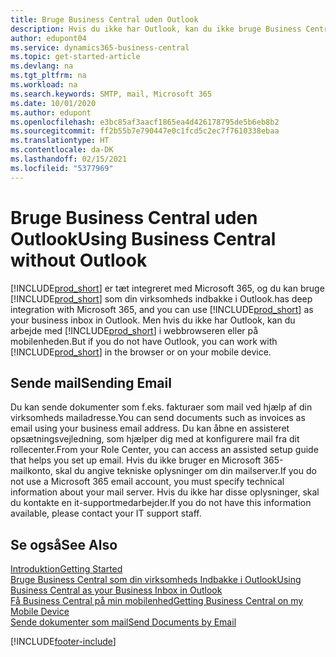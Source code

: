 ```yaml
---
title: Bruge Business Central uden Outlook
description: Hvis du ikke har Outlook, kan du ikke bruge Business Central som din virksomhedsindbakke i Outlook, men du kan arbejde i en browser eller på mobilenheden.
author: edupont04
ms.service: dynamics365-business-central
ms.topic: get-started-article
ms.devlang: na
ms.tgt_pltfrm: na
ms.workload: na
ms.search.keywords: SMTP, mail, Microsoft 365
ms.date: 10/01/2020
ms.author: edupont
ms.openlocfilehash: e3bc85af3aacf1865ea4d426178795de5b6eb8b2
ms.sourcegitcommit: ff2b55b7e790447e0c1fcd5c2ec7f7610338ebaa
ms.translationtype: HT
ms.contentlocale: da-DK
ms.lasthandoff: 02/15/2021
ms.locfileid: "5377969"
---
```

# <a name="using-business-central-without-outlook"></a><span data-ttu-id="d1ceb-103">Bruge Business Central uden Outlook</span><span class="sxs-lookup"><span data-stu-id="d1ceb-103">Using Business Central without Outlook</span></span>
[!INCLUDE[prod_short](includes/prod_short.md)] <span data-ttu-id="d1ceb-104">er tæt integreret med Microsoft 365, og du kan bruge [!INCLUDE[prod_short](includes/prod_short.md)] som din virksomheds indbakke i Outlook.</span><span class="sxs-lookup"><span data-stu-id="d1ceb-104">has deep integration with Microsoft 365, and you can use [!INCLUDE[prod_short](includes/prod_short.md)] as your business inbox in Outlook.</span></span> <span data-ttu-id="d1ceb-105">Men hvis du ikke har Outlook, kan du arbejde med [!INCLUDE[prod_short](includes/prod_short.md)] i webbrowseren eller på mobilenheden.</span><span class="sxs-lookup"><span data-stu-id="d1ceb-105">But if you do not have Outlook, you can work with [!INCLUDE[prod_short](includes/prod_short.md)] in the browser or on your mobile device.</span></span>  

## <a name="sending-email"></a><span data-ttu-id="d1ceb-106">Sende mail</span><span class="sxs-lookup"><span data-stu-id="d1ceb-106">Sending Email</span></span>
<span data-ttu-id="d1ceb-107">Du kan sende dokumenter som f.eks. fakturaer som mail ved hjælp af din virksomheds mailadresse.</span><span class="sxs-lookup"><span data-stu-id="d1ceb-107">You can send documents such as invoices as email using your business email address.</span></span> <span data-ttu-id="d1ceb-108">Du kan åbne en assisteret opsætningsvejledning, som hjælper dig med at konfigurere mail fra dit rollecenter.</span><span class="sxs-lookup"><span data-stu-id="d1ceb-108">From your Role Center, you can access an assisted setup guide that helps you set up email.</span></span> <span data-ttu-id="d1ceb-109">Hvis du ikke bruger en Microsoft 365-mailkonto, skal du angive tekniske oplysninger om din mailserver.</span><span class="sxs-lookup"><span data-stu-id="d1ceb-109">If you do not use a Microsoft 365 email account, you must specify technical information about your mail server.</span></span> <span data-ttu-id="d1ceb-110">Hvis du ikke har disse oplysninger, skal du kontakte en it-supportmedarbejder.</span><span class="sxs-lookup"><span data-stu-id="d1ceb-110">If you do not have this information available, please contact your IT support staff.</span></span>  


## <a name="see-also"></a><span data-ttu-id="d1ceb-111">Se også</span><span class="sxs-lookup"><span data-stu-id="d1ceb-111">See Also</span></span>
[<span data-ttu-id="d1ceb-112">Introduktion</span><span class="sxs-lookup"><span data-stu-id="d1ceb-112">Getting Started</span></span>](product-get-started.md)  
[<span data-ttu-id="d1ceb-113">Bruge Business Central som din virksomheds Indbakke i Outlook</span><span class="sxs-lookup"><span data-stu-id="d1ceb-113">Using Business Central as your Business Inbox in Outlook</span></span>](admin-outlook.md)  
[<span data-ttu-id="d1ceb-114">Få Business Central på min mobilenhed</span><span class="sxs-lookup"><span data-stu-id="d1ceb-114">Getting Business Central on my Mobile Device</span></span>](install-mobile-app.md)  
[<span data-ttu-id="d1ceb-115">Sende dokumenter som mail</span><span class="sxs-lookup"><span data-stu-id="d1ceb-115">Send Documents by Email</span></span>](ui-how-send-documents-email.md)


[!INCLUDE[footer-include](includes/footer-banner.md)]